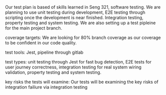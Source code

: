 Our test plan is based of skills learned in Seng 321, software testing. We are planning to use unit testing during development, E2E testing through scripting once the development is near finished. Integration testing, property testing and system testing. We are also setting up a test pipleine for the main project branch.

coverage targets: We are looking for 80% branch coverage as our coverage to be confident in our code quality.

test tools: Jest, pipeline through gitlab

test types: unit testing through Jest for fast bug detection, E2E tests for user journey correctness, integration testing for real system wiring validation, property testing and system testing.

key risks the tests will examine: Our tests will be examining the key risks of integration failiure via integration testing
